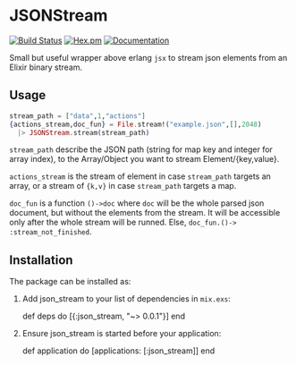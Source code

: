 # JSONStream
[![Build Status](https://github.com/kbrw/json_stream/actions/workflows/.github/workflows/elixir.yml/badge.svg)](https://github.com/kbrw/json_stream/actions/workflows/elixir.yml) [![Hex.pm](https://img.shields.io/hexpm/v/json_stream.svg)](https://hex.pm/packages/phoenix) [![Documentation](https://img.shields.io/badge/documentation-gray)](https://hexdocs.pm/json_stream)

Small but useful wrapper above erlang `jsx` to stream
json elements from an Elixir binary stream.

## Usage

```elixir
stream_path = ["data",1,"actions"]
{actions_stream,doc_fun} = File.stream!("example.json",[],2048)
  |> JSONStream.stream(stream_path)
```

`stream_path` describe the JSON path (string for map key and integer
for array index), to the Array/Object you want to stream Element/{key,value}.

`actions_stream` is the stream of element in case `stream_path`
targets an array, or a stream of `{k,v}` in case `stream_path`
targets a map.

`doc_fun` is a function `()->doc` where `doc` will be the whole
parsed json document, but without the elements from the stream. It
will be accessible only after the whole stream will be runned.
Else, `doc_fun.()-> :stream_not_finished`.

## Installation

The package can be installed as:

  1. Add json_stream to your list of dependencies in `mix.exs`:

        def deps do
          [{:json_stream, "~> 0.0.1"}]
        end

  2. Ensure json_stream is started before your application:

        def application do
          [applications: [:json_stream]]
        end

